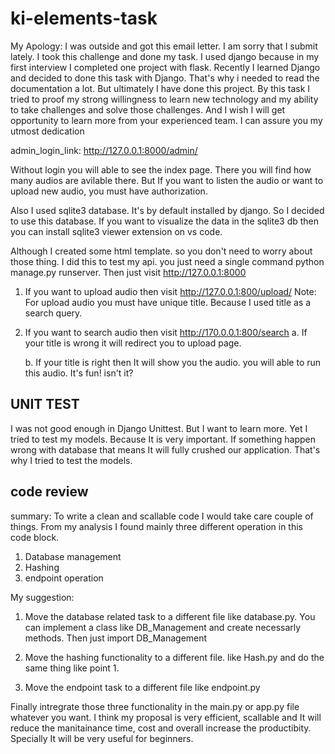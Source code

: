 # ki-elements-task

My Apology: I was outside and got this email letter. I am sorry that I submit lately. I took this challenge and done my task. I used django because in my first interview I completed one project with flask. Recently I learned Django and decided to done this task with Django. That's why i needed to read the documentation a lot. But ultimately I have done this project. By this task I tried to proof my strong willingness to learn new technology and my ability to take challenges and solve those challenges. And I wish I will get opportunity to learn more from your experienced team. I can assure you my utmost dedication 


admin_login_link: http://127.0.0.1:8000/admin/

Without login you will able to see the index page. There you will find how many audios are avilable there. But If you want to listen the audio or want to upload new audio, you must have authorization. 


Also I used sqlite3 database. It's by default installed by django. So I decided to use this database. If you want to visualize the data in the sqlite3 db then you can install sqlite3 viewer extension on vs code. 


Although I created some html template. so you don't need to worry about those thing. I did this to test my api. you just need a single command python manage.py runserver. Then just visit http://127.0.0.1:8000 

1. If you want to upload audio then visit http://127.0.0.1:800/upload/
    Note: For upload audio you must have unique title. Because I used title as a search query. 

2. If you want to search audio then visit http://170.0.0.1:800/search
    a. If  your title is wrong it will redirect you to upload page. 

    b. If your title is right then It will show you the audio. you will able to run this audio. It's fun! isn't it? 


## UNIT TEST ##
I was not good enough in Django Unittest. But I want to learn more. Yet I tried to test my models. Because It is very important. If something happen wrong with database that means It will fully crushed our application. That's why I tried to test the models.


## code review ##

summary: To write a clean and scallable code I would take care couple of things. From my analysis I found mainly three different operation in this code block.
1. Database management
2. Hashing
3. endpoint operation 

My suggestion: 
1. Move the database related task to a different file like database.py. You can implement a class like DB_Management and create necessarly methods. Then just import DB_Management 

2. Move the hashing functionality to a different file. like Hash.py and do the same thing like point 1. 

3. Move the endpoint task to a different file like endpoint.py 

Finally intregrate those three functionality in the main.py or app.py file whatever you want. I think my proposal is very efficient, scallable and It will reduce the manitainance time, cost and overall increase the productibity. Specially It will be very useful for beginners. 


